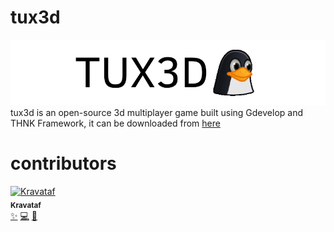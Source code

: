 # tux3d
 ![alt text](https://raw.githubusercontent.com/Kravataf/tux3d/main/New%20Project%20(24).png)
tux3d is an open-source 3d multiplayer game built using Gdevelop and THNK Framework, it can be downloaded from [here](https://kravataf.itch.io/tux3d)

# contributors

<td align="center" valign="top" width="14.28%"><a href="https://github.com/Kravataf"><img src="https://avatars.githubusercontent.com/u/159631603?v=4" width="100px;" alt="Kravataf" style="max-width: 100%;"><br><sub><b>Kravataf</b></sub></a><br><a href="" <a href=""  title="Creator">✨</a> <a href="" title="Code">💻</a> <a href="" title="Documentation">📖</a></td>
